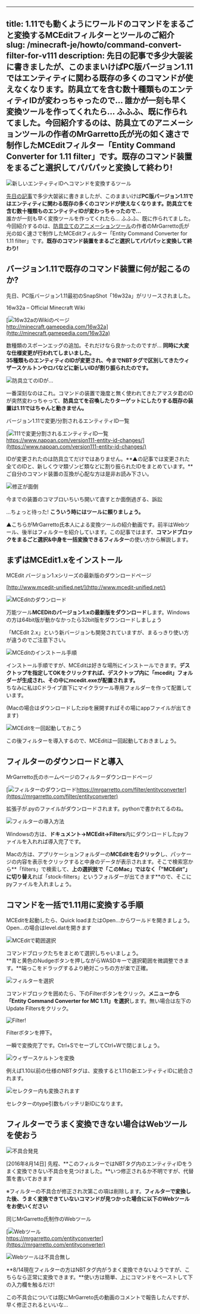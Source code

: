 
---
title: 1.11でも動くようにワールドのコマンドをまるごと変換するMCEditフィルターとツールのご紹介
slug: /minecraft-je/howto/command-convert-filter-for-v111
description: 先日の記事で多少大袈裟に書きましたが、このままいけばPC版バージョン1.11ではエンティティに関わる既存の多くのコマンドが使えなくなります。防具立てを含む数十種類ものエンティティIDが変わっちゃったので…
 誰かが一刻も早く変換ツールを作ってくれたら… ふふふ、既に作られてました。今回紹介するのは、防具立てのアニメーションツールの作者のMrGarretto氏が光の如く速さで制作したMCEditフィルター「Entity Command Converter for 1.11 filter」です。既存のコマンド装置をまるごと選択してパパパッと変換して終わり!
---

![新しいエンティティIDへコマンドを変換するツール](https://cdn-ak.f.st-hatena.com/images/fotolife/s/sasigume/20210208/20210208101743.png)

[先日の記事](https://www.napoan.com/version111-entity-id-changes/)で多少大袈裟に書きましたが、このままいけば**PC版バージョン1.11ではエンティティに関わる既存の多くのコマンドが使えなくなります。防具立てを含む数十種類ものエンティティIDが変わっちゃったので…**  
誰かが一刻も早く変換ツールを作ってくれたら… ふふふ、既に作られてました。今回紹介するのは、[防具立てのアニメーションツール](https://www.napoan.com/armorstand-model-animation-generator/)の作者のMrGarretto氏が光の如く速さで制作したMCEditフィルター「Entity Command Converter for 1.11 filter」です。**既存のコマンド装置をまるごと選択してパパパッと変換して終わり!**

## バージョン1.11で既存のコマンド装置に何が起こるのか?

先日、PC版バージョン1.11最初のSnapShot「16w32a」がリリースされました。

16w32a – Official Minecraft Wiki

[![16w32aのWikiのページ](https://cdn-ak.f.st-hatena.com/images/fotolife/s/sasigume/20210208/20210208112030.jpg)  
http://minecraft.gamepedia.com/16w32a](http://minecraft.gamepedia.com/16w32a)

数種類のスポーンエッグの追加。それだけなら良かったのですが… **同時に大変な仕様変更が行われてしまいました。**  
**35種類ものエンティティのIDが変更され、今までNBTタグで区別してきたウィザースケルトンやロバなどに新しいIDが割り振られたのです。**

![防具立てのIDが...](https://cdn-ak.f.st-hatena.com/images/fotolife/s/sasigume/20210208/20210208103951.png)

一番深刻なのはこれ。コマンドの装置で幾度と無く使われてきたアマスタ君のIDが突然変わっちゃって、**防具立てを召喚したりターゲットにしたりする既存の装置は1.11ではちゃんと動きません。**

バージョン1.11で変更/分割されるエンティティID一覧

[![111で変更分割されるエンティティID一覧](https://cdn-ak.f.st-hatena.com/images/fotolife/s/sasigume/20210208/20210208123054.png)  
https://www.napoan.com/version111-entity-id-changes/](https://www.napoan.com/version111-entity-id-changes/)

IDが変更されたのは防具立てだけではありません。**▲の記事では変更された全てのIDと、新しくウマ類ゾンビ類などに割り振られたIDをまとめています。**ご自分のコマンド装置の互換が心配な方は是非お読み下さい。

![修正が面倒](https://cdn-ak.f.st-hatena.com/images/fotolife/s/sasigume/20210208/20210208103331.png)

今までの装置のコマブロいちいち開いて直すとか面倒過ぎる、訴訟

…ちょっと待った! **こういう時にはツールに頼りましょう。**

▲こちらがMrGarretto氏本人による変換ツールの紹介動画です。前半はWebツール、後半はフィルターを紹介しています。この記事ではまず、**コマンドブロックをまるごと選択&中身を一括変換できるフィルター**の使い方から解説します。

## まずはMCEdit1.xをインストール

MCEdit バージョン1.xシリーズの最新版のダウンロードページ

[http://www.mcedit-unified.net/](http://www.mcedit-unified.net/)

![MCEditのダウンロード](https://cdn-ak.f.st-hatena.com/images/fotolife/s/sasigume/20210208/20210208104202.jpg)

万能ツール**MCEDitのバージョン1.xの最新版をダウンロード**します。Windowsの方は64bit版が動かなかったら32bit版をダウンロードしましょう

「MCEdit 2.x」という新バージョンも開発されていますが、まるっきり使い方が違うのでご注意下さい。

![MCEditのインストール手順](https://cdn-ak.f.st-hatena.com/images/fotolife/s/sasigume/20210208/20210208104736.jpg)

インストール手順ですが、MCEditは好きな場所にインストールできます。**デスクトップを指定してOKをクリックすれば、デスクトップ内に「mcedit」フォルダーが生成され、その中にmcedit.exeが配置されます。**  
ちなみに私はCドライブ直下にマイクラツール専用フォルダーを作って配置しています。

(Macの場合はダウンロードしたzipを展開すればその場にappファイルが出てきます)

![MCEditを一回起動しておこう](https://cdn-ak.f.st-hatena.com/images/fotolife/s/sasigume/20210208/20210208090156.jpg)

この後フィルターを導入するので、MCEditは一回起動しておきましょう。

## フィルターのダウンロードと導入

MrGarretto氏のホームページのフィルターダウンロードページ

[![フィルターのダウンロード](https://cdn-ak.f.st-hatena.com/images/fotolife/s/sasigume/20210208/20210208123728.jpg)https://mrgarretto.com/filter/entityconverter](https://mrgarretto.com/filter/entityconverter)

拡張子が.pyのファイルがダウンロードされます。pythonで書かれてるのね。

![フィルターの導入方法](https://cdn-ak.f.st-hatena.com/images/fotolife/s/sasigume/20210208/20210208102000.jpg)

Windowsの方は、**ドキュメント→MCEdit→Filters**内にダウンロードしたpyファイルを入れれば導入完了です。

Macの方は、アプリケーションフォルダーの**MCEditを右クリック**し、パッケージの内容を表示をクリックすると中身のデータが表示されます。そこで検索窓から**「filters」で検索して、**上の選択肢で「このMac」ではなく「”MCEdit”」に切り替え**れば「stock-filters」というフォルダーが出てきます**ので、そこにpyファイルを入れましょう。

## コマンドを一括で1.11用に変換する手順

MCEditを起動したら、Quick loadまたはOpen…からワールドを開きましょう。Open…の場合はlevel.datを開きます

![MCEditで範囲選択](https://cdn-ak.f.st-hatena.com/images/fotolife/s/sasigume/20210208/20210208110807.jpg)

コマンドブロックたちをまとめて選択しちゃいましょう。  
**青と黄色のNudgeボタンを押しながらWASDキーで選択範囲を微調整できます。**端っこをドラッグするより絶対こっちの方が楽で正確。

![フィルターを選択](https://cdn-ak.f.st-hatena.com/images/fotolife/s/sasigume/20210208/20210208103858.jpg)

コマンドブロックを囲めたら、下のFilterボタンをクリック。**メニューから「Entity Command Converter for MC 1.11」を選択**します。無い場合は左下のUpdate Filtersをクリック。

![Filter!](https://cdn-ak.f.st-hatena.com/images/fotolife/s/sasigume/20210208/20210208110020.jpg)

Filterボタンを押下。

一瞬で変換完了です。Ctrl+SでセーブしてCtrl+Wで閉じましょう。

![ウィザースケルトンを変換](https://cdn-ak.f.st-hatena.com/images/fotolife/s/sasigume/20210208/20210208092134.png)

例えば1.10以前の仕様のNBTタグは、変換すると1.11の新エンティティIDに統合されます。

![セレクター内も変換されます](https://cdn-ak.f.st-hatena.com/images/fotolife/s/sasigume/20210208/20210208105841.png)

セレクターのtype引数もバッチリ新IDになります。

## フィルターでうまく変換できない場合はWebツールを使おう

![不具合発見](https://cdn-ak.f.st-hatena.com/images/fotolife/s/sasigume/20210208/20210208123141.png)

\[2016年8月14日\] 先程、**このフィルターではNBTタグ内のエンティティIDをうまく変換できない不具合を見つけました。**いつ修正されるか不明ですが、代替策を書いておきます

※フィルターの不具合が修正され次第この項は削除します。**フィルターで変換した後、うまく変換できていないコマンドが見つかった場合に以下のWebツールをお使いください**

同じMrGarretto氏制作のWebツール

[![Webツール](https://cdn-ak.f.st-hatena.com/images/fotolife/s/sasigume/20210208/20210208112034.jpg)  
https://mrgarretto.com/entityconverter](https://mrgarretto.com/entityconverter)

![Webツールは不具合無し](https://cdn-ak.f.st-hatena.com/images/fotolife/s/sasigume/20210208/20210208122703.jpg)

**8/14現在フィルターの方はNBTタグ内がうまく変換できないようですが、こちらなら正常に変換できます。**使い方は簡単、上にコマンドをペーストして下の入力欄を触るだけ!

この不具合については既にMrGarreto氏の動画のコメントで報告したんですが、早く修正されるといいな…
